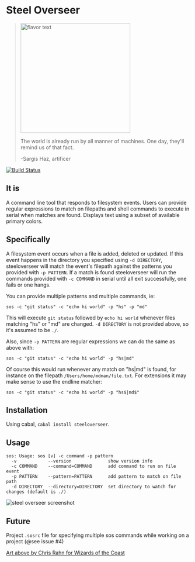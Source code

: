 Steel Overseer
==============
> <img src="https://raw.github.com/schell/steeloverseer/master/rsrc/pic.jpg" width="300" title="flavor text" />
>
> The world is already run by all manner of machines. One day, they'll remind us of that fact. 
> 
> -Sargis Haz, artificer 

[![Build Status](https://travis-ci.org/schell/steeloverseer.png?branch=master)](https://travis-ci.org/schell/steeloverseer)

It is
-----
A command line tool that responds to filesystem events. 
Users can provide regular expressions to match on filepaths 
and shell commands to execute in serial when matches are found. 
Displays text using a subset of available primary colors.

Specifically
------------
A filesystem event occurs when a file is added, deleted or updated. 
If this event happens in the directory you specified using 
`-d DIRECTORY`, steeloverseer will match the event's filepath 
against the patterns you provided with `-p PATTERN`.
If a match is found steeloverseer will run the commands provided 
with `-c COMMAND` in serial until all exit successfully, one fails or one hangs.

You can provide multiple patterns and multiple commands, ie:

    sos -c "git status" -c "echo hi world" -p "hs" -p "md"
    
This will execute `git status` followed by `echo hi world` 
whenever files matching "hs" or "md" are changed. `-d DIRECTORY` 
is not provided above, so it's assumed to be `./`.

Also, since `-p PATTERN` are regular expressions we can do the same as above with:

    sos -c "git status" -c "echo hi world" -p "hs|md"
    
Of course this would run whenever any match on "hs|md" is found, 
for instance on the filepath `/Users/home/mdman/file.txt`.
For extensions it may make sense to use the endline matcher:

    sos -c "git status" -c "echo hi world" -p "hs$|md$"

Installation
------------
Using cabal, `cabal install steeloverseer`.

Usage
-----
    sos: Usage: sos [v] -c command -p pattern
      -v            --version              show version info
      -c COMMAND    --command=COMMAND      add command to run on file event
      -p PATTERN    --pattern=PATTERN      add pattern to match on file path
      -d DIRECTORY  --directory=DIRECTORY  set directory to watch for changes (default is ./)

<img src="https://raw.github.com/schell/steeloverseer/master/rsrc/screenv0.2.0.0.png" title="steel overseer screenshot" />

Future
------
Project `.sosrc` file for specifying multiple sos commands while working on a project (@see issue #4)

[Art above by Chris Rahn for Wizards of the Coast](http://gatherer.wizards.com/Pages/Card/Details.aspx?multiverseid=205036 "Steel Overseer")
